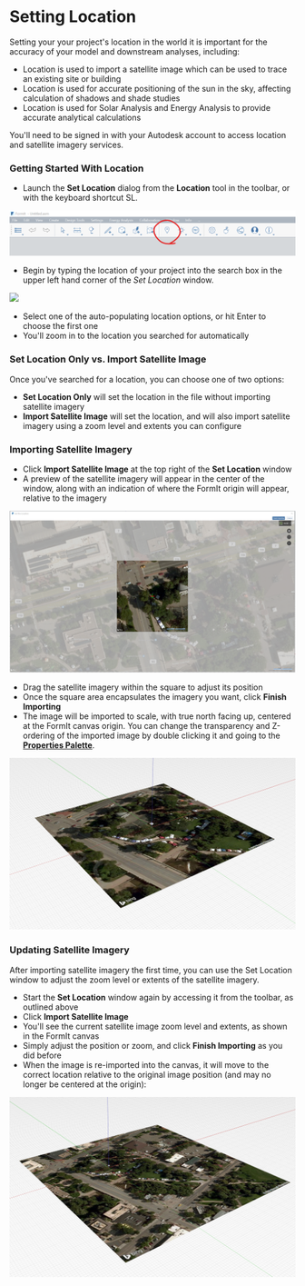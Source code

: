 # Setting Location

Setting your your project's location in the world it is important for the accuracy of your model and downstream analyses, including:

* Location is used to import a satellite image which can be used to trace an existing site or building
* Location is used for accurate positioning of the sun in the sky, affecting calculation of shadows and shade studies
* Location is used for Solar Analysis and Energy Analysis to provide accurate analytical calculations

You'll need to be signed in with your Autodesk account to access location and satellite imagery services. 

### Getting Started With Location

* Launch the **Set Location** dialog from the **Location** tool in the toolbar, or with the keyboard shortcut SL.

![](../.gitbook/assets/location-toolbar.png)

* Begin by typing the location of your project into the search box in the upper left hand corner of the _Set Location_ window. 

![](../.gitbook/assets/location-step-1%20%281%29.png)

* Select one of the auto-populating location options, or hit Enter to choose the first one
* You'll zoom in to the location you searched for automatically

### Set Location Only vs. Import Satellite Image

Once you've searched for a location, you can choose one of two options:

*  **Set Location Only** will set the location in the file without importing satellite imagery
* **Import Satellite Image** will set the location, and will also import satellite imagery using a zoom level and extents you can configure

### Importing Satellite Imagery

* Click **Import Satellite Image** at the top right of the **Set Location** window
* A preview of the satellite imagery will appear in the center of the window, along with an indication of where the FormIt origin will appear, relative to the imagery

![](../.gitbook/assets/location-step-2.png)

* Drag the satellite imagery within the square to adjust its position
* Once the square area encapsulates the imagery you want, click **Finish Importing**
* The image will be imported to scale, with true north facing up, centered at the FormIt canvas origin. You can change the transparency and Z-ordering of the imported image by double clicking it and going to the [**Properties Palette**](../formit-introduction/tool-bars.md). 

![](../.gitbook/assets/location-step-3.png)

### Updating Satellite Imagery

After importing satellite imagery the first time, you can use the Set Location window to adjust the zoom level or extents of the satellite imagery.

* Start the **Set Location** window again by accessing it from the toolbar, as outlined above
* Click **Import Satellite Image**
* You'll see the current satellite image zoom level and extents, as shown in the FormIt canvas
* Simply adjust the position or zoom, and click **Finish Importing** as you did before
* When the image is re-imported into the canvas, it will move to the correct location relative to the original image position \(and may no longer be centered at the origin\):

![](../.gitbook/assets/location-step-4.png)

